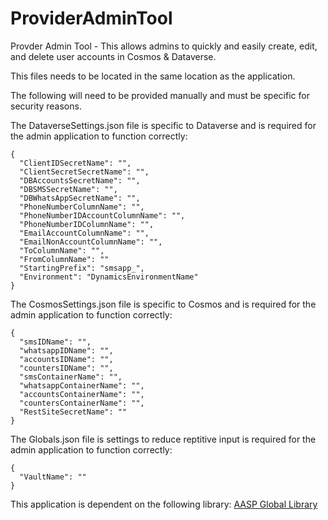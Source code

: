 # ProviderAdminTool
Provder Admin Tool - This allows admins to quickly and easily create, edit, and delete user accounts in Cosmos & Dataverse.

This files needs to be located in the same location as the application.

The following will need to be provided manually and must be specific for security reasons.

The DataverseSettings.json file is specific to Dataverse and is required for the admin application to function correctly:
```
{
  "ClientIDSecretName": "",
  "ClientSecretSecretName": "",
  "DBAccountsSecretName": "",
  "DBSMSSecretName": "",
  "DBWhatsAppSecretName": "",
  "PhoneNumberColumnName": "",
  "PhoneNumberIDAccountColumnName": "",
  "PhoneNumberIDColumnName": "",
  "EmailAccountColumnName": "",
  "EmailNonAccountColumnName": "",
  "ToColumnName": "",
  "FromColumnName": ""
  "StartingPrefix": "smsapp_",
  "Environment": "DynamicsEnvironmentName"
}
```
The CosmosSettings.json file is specific to Cosmos and is required for the admin application to function correctly:
```
{
  "smsIDName": "",
  "whatsappIDName": "",
  "accountsIDName": "",
  "countersIDName": "",
  "smsContainerName": "",
  "whatsappContainerName": "",
  "accountsContainerName": "",
  "countersContainerName": "",
  "RestSiteSecretName": ""
}
```
The Globals.json file is settings to reduce reptitive input is required for the admin application to function correctly:
```
{
  "VaultName": ""
}
```

This application is dependent on the following library: [AASP Global Library](https://github.com/wrharper/AASPGlobalLibrary)

